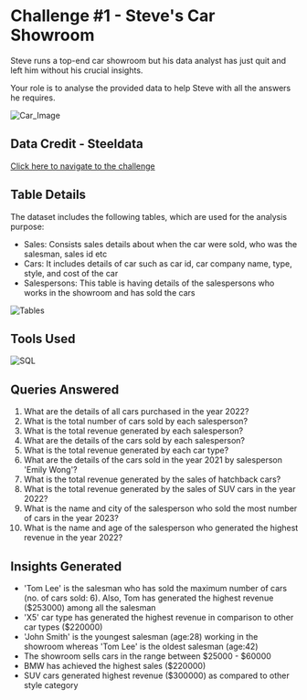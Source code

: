 
# Challenge #1 - Steve's Car Showroom

Steve runs a top-end car showroom but his data analyst has just quit and left him without his crucial insights.

Your role is to analyse the provided data to help Steve with all the answers he requires.

![Car_Image](https://e1.pxfuel.com/desktop-wallpaper/542/539/desktop-wallpaper-car-showrooms-car-showroom.jpg)




## Data Credit - Steeldata

[Click here to navigate to the challenge ](https://www.steeldata.org.uk/SQL1.html)
## Table Details

The dataset includes the following tables, which are used for the analysis purpose:
- Sales: Consists sales details about when the car were sold, who was the salesman, sales id etc
- Cars: It includes details of car such as car id, car company name, type, style, and cost of the car
- Salespersons: This table is having details of the salespersons who works in the showroom and has sold the cars

![Tables](https://www.steeldata.org.uk/challenge1tables.jpg)



## Tools Used

![SQL](https://www.bconcepts.pt/wp-content/uploads/2020/11/Microsoft-SQL-Server.png)
## Queries Answered

1. What are the details of all cars purchased in the year 2022?
2. What is the total number of cars sold by each salesperson?
3. What is the total revenue generated by each salesperson?
4. What are the details of the cars sold by each salesperson?
5. What is the total revenue generated by each car type?
6. What are the details of the cars sold in the year 2021 by salesperson 'Emily Wong'?
7. What is the total revenue generated by the sales of hatchback cars?
8. What is the total revenue generated by the sales of SUV cars in the year 2022?
9. What is the name and city of the salesperson who sold the most number of cars in the year 2023?
10. What is the name and age of the salesperson who generated the highest revenue in the year 2022?
## Insights Generated

- 'Tom Lee' is the salesman who has sold the maximum number of cars (no. of cars sold: 6). Also, Tom has generated the highest revenue ($253000) among all the salesman
- 'X5' car type has generated the highest revenue in comparison to other car types ($220000) 
- 'John Smith' is the youngest salesman (age:28) working in the showroom whereas 'Tom Lee' is the oldest salesman (age:42)
- The showroom sells cars in the range between $25000 - $60000
- BMW has achieved the highest sales ($220000)
- SUV cars generated highest revenue ($300000) as compared to other style category
